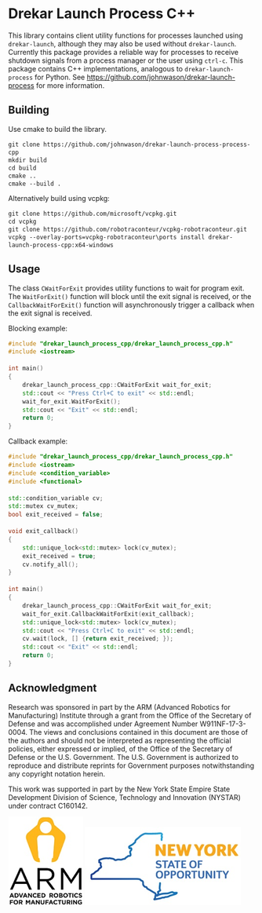 # Drekar Launch Process C++

This library contains client utility functions for processes launched using `drekar-launch`, although they may also be used without `drekar-launch`. Currently this package provides a reliable way for processes to receive shutdown signals from a process manager or the user using `ctrl-c`. This package contains
C++ implementations, analogous to `drekar-launch-process` for Python. See https://github.com/johnwason/drekar-launch-process for more information.

## Building

Use cmake to build the library.

```
git clone https://github.com/johnwason/drekar-launch-process-process-cpp
mkdir build
cd build
cmake ..
cmake --build .
```

Alternatively build using vcpkg:

```
git clone https://github.com/microsoft/vcpkg.git
cd vcpkg
git clone https://github.com/robotraconteur/vcpkg-robotraconteur.git
vcpkg --overlay-ports=vcpkg-robotraconteur\ports install drekar-launch-process-cpp:x64-windows
```

## Usage

The class `CWaitForExit` provides utility functions to wait for program exit. The `WaitForExit()` function
will block until the exit signal is received, or the `CallbackWaitForExit()` function will asynchronously
trigger a callback when the exit signal is received.

Blocking example:

```cpp
#include "drekar_launch_process_cpp/drekar_launch_process_cpp.h"
#include <iostream>

int main()
{
    drekar_launch_process_cpp::CWaitForExit wait_for_exit;
    std::cout << "Press Ctrl+C to exit" << std::endl;
    wait_for_exit.WaitForExit();
    std::cout << "Exit" << std::endl;
    return 0;
}
```

Callback example:

```cpp
#include "drekar_launch_process_cpp/drekar_launch_process_cpp.h"
#include <iostream>
#include <condition_variable>
#include <functional>

std::condition_variable cv;
std::mutex cv_mutex;
bool exit_received = false;

void exit_callback()
{
    std::unique_lock<std::mutex> lock(cv_mutex);
    exit_received = true;
    cv.notify_all();
}

int main()
{
    drekar_launch_process_cpp::CWaitForExit wait_for_exit;
    wait_for_exit.CallbackWaitForExit(exit_callback);
    std::unique_lock<std::mutex> lock(cv_mutex);
    std::cout << "Press Ctrl+C to exit" << std::endl;
    cv.wait(lock, [] {return exit_received; });
    std::cout << "Exit" << std::endl;
    return 0;
}
```

## Acknowledgment

Research was sponsored in part by the ARM (Advanced Robotics for Manufacturing) Institute through a grant from the Office of the Secretary of Defense and was accomplished under Agreement Number W911NF-17-3-0004. The views and conclusions contained in this document are those of the authors and should not be interpreted as representing the official policies, either expressed or implied, of the Office of the Secretary of Defense or the U.S. Government. The U.S. Government is authorized to reproduce and distribute reprints for Government purposes notwithstanding any copyright notation herein.

This work was supported in part by the New York State Empire State Development Division of Science, Technology and Innovation (NYSTAR) under contract C160142.

![](docs/figures/arm_logo.jpg) ![](docs/figures/nys_logo.jpg)
